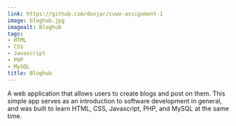 ```yaml
---
link: https://github.com/donjar/cvwo-assignment-1
image: bloghub.jpg
imagealt: Bloghub
tags:
- HTML
- CSS
- Javascript
- PHP
- MySQL
title: Bloghub
---
```

A web application that allows users to create blogs and post on them. This simple app serves as an introduction to software development in general, and was built to learn HTML, CSS, Javascript, PHP, and MySQL at the same time.
